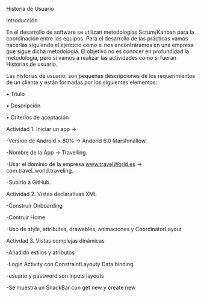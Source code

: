 Historia de Usuario

Introducción

En el desarrollo de software se utilizan metodologías Scrum/Kanban para la coordinación entre los equipos. Para el desarrollo de
las prácticas vamos hacerlas siguiendo el ejercicio como si nos encontráramos en una empresa que sigue dicha metodología.
El objetivo no es conocer en profundidad la metodología, pero si vamos a realizar las actividades como si fueran Historias de
usuario.

Las historias de usuario, son pequeñas descripciones de los requerimientos de un cliente y están formadas por los siguientes
elementos:

• Título

• Descripción

• Criterios de aceptación

Actividad 1. Iniciar un app ->

-Version de Android > 80% -> Andorid 6.0 Marshmallow.

-Nombre de la App -> Travelling.

-Usar el dominio de la empresa www.travelWorld.es -> com.travel_world.traveling.

-Subirlo a GitHub.

Actividad 2. Vistas declarativas XML

-Construir Onboarding

-Contruir Home

-Uso de style, attributes, drawables, animaciones y  CoordinatorLayout

Activdad 3. Vistas complejas  dinámicas

-Añadido estilos y atributos

-Login Activity con ConstraintLayouty Data binding. 

-usuario y password son Inputs layouts

-Se muestra un SnackBar con get new y create new